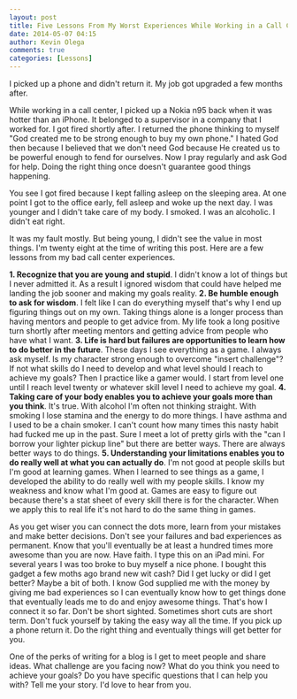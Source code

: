 ```yaml
---
layout: post
title: Five Lessons From My Worst Experiences While Working in a Call Center
date: 2014-05-07 04:15
author: Kevin Olega
comments: true
categories: [Lessons]
---
```

I picked up a phone and didn't return it. My job got upgraded a few months after.

While working in a call center, I picked up a Nokia n95 back when it was hotter than an iPhone. It belonged to a supervisor in a company that I worked for. I got fired shortly after. I returned the phone thinking to myself "God created me to be strong enough to buy my own phone." I hated God then because I believed that we don't need God because He created us to be powerful enough to fend for ourselves. Now I pray regularly and ask God for help. Doing the right thing once doesn't guarantee good things happening.

You see I got fired because I kept falling asleep on the sleeping area. At one point I got to the office early, fell asleep and woke up the next day. I was younger and I didn't take care of my body. I smoked. I was an alcoholic. I didn't eat right.

It was my fault mostly. But being young, I didn't see the value in most things. I'm twenty eight at the time of writing this post. Here are a few lessons from my bad call center experiences.

<strong>1. Recognize that you are young and stupid</strong>. I didn't know a lot of things but I never admitted it. As a result I ignored wisdom that could have helped me landing the job sooner and making my goals reality.
<strong>2. Be humble enough to ask for wisdom</strong>. I felt like I can do everything myself that's why I end up figuring things out on my own. Taking things alone is a longer process than having mentors and people to get advice from. My life took a long positive turn shortly after meeting mentors and getting advice from people who have what I want.
<strong>3. Life is hard but failures are opportunities to learn how to do better in the future</strong>. These days I see everything as a game. I always ask myself. Is my character strong enough to overcome "insert challenge"? If not what skills do I need to develop and what level should I reach to achieve my goals? Then I practice like a gamer would. I start from level one until I reach level twenty or whatever skill level I need to achieve my goal.
<strong>4. Taking care of your body enables you to achieve your goals more than you think</strong>. It's true. With alcohol I'm often not thinking straight. With smoking I lose stamina and the energy to do more things. I have asthma and I used to be a chain smoker. I can't count how many times this nasty habit had fucked me up in the past. Sure I meet a lot of pretty girls with the "can I borrow your lighter pickup line" but there are better ways. There are always better ways to do things.
<strong>5. Understanding your limitations enables you to do really well at what you can actually do</strong>. I'm not good at people skills but I'm good at learning games. When I learned to see things as a game, I developed the ability to do really well with my people skills. I know my weakness and know what I'm good at. Games are easy to figure out because there's a stat sheet of every skill there is for the character. When we apply this to real life it's not hard to do the same thing in games.

As you get wiser you can connect the dots more, learn from your mistakes and make better decisions. Don't see your failures and bad experiences as permanent. Know that you'll eventually be at least a hundred times more awesome than you are now. Have faith. I type this on an iPad mini. For several years I was too broke to buy myself a nice phone. I bought this gadget a few moths ago brand new wit cash? Did I get lucky or did I get better? Maybe a bit of both. I know God supplied me with the money by giving me bad experiences so I can eventually know how to get things done that eventually leads me to do and enjoy  awesome things. That's how I connect it so far. Don't be short sighted. Sometimes short cuts are short term. Don't fuck yourself by taking the easy way all the time. If you pick up a phone return it. Do the right thing and eventually things will get better for you.

One of the perks of writing for a blog is I get to meet people and share ideas.
What challenge are you facing now?
What do you think you need to achieve your goals?
Do you have specific questions that I can help you with?
Tell me your story. I'd love to hear from you.
